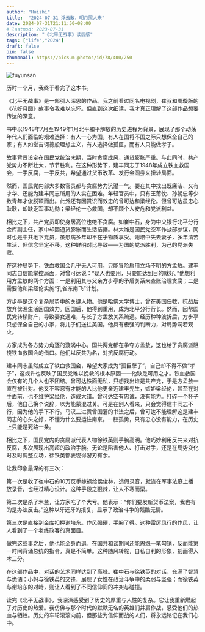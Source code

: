 ```yaml
---
author: "Huizhi"
title:  "2024-07-31 浮云散，明月照人来" 
date: 2024-07-31T21:11:50+08:00 
# lastmod: 2023-07-31
description: "《北平无战事》读后感"
tags: ["life","2024"]
draft: false
pin: false
thumbnail: https://picsum.photos/id/78/400/250
---
```


![fuyunsan](/img/20240731/fuyunsan.png)


历时一个月，我终于看完了这本书。

《北平无战事》是一部引人深思的作品。我之前看过同名电视剧，崔叔和周璇版的《花好月圆》故事令我难以忘怀。但直到这次细读，我才真正理解了这部作品想要传达的深意。

书中以1948年7月至1949年1月北平和平解放的历史进程为背景，展现了那个动荡年代人们面临的艰难选择：有人一心为国，有人在国将不国之际只想保全自己的家；有人如堂吉诃德般理想主义，有人选择做孤臣，而有人只能做孝子。

故事背景设定在国民党统治末期，当时贪腐成风，通货膨胀严重。与此同时，共产党势力不断壮大，节节胜利。在这种形势下，建丰同志于1948年成立铁血救国会，一手反腐，一手反共，希望通过货币改革、发行金圆券来扭转局面。

然而，国民党内部大多数官员都与贪腐势力沆瀣一气。要在其中找出既廉洁、又有才华、还能为建丰同志所用的人实在困难。年轻官员中，只有王莆忱、孙朝忠等少数青年才俊脱颖而出。此外还有因赏识而效忠的曾可达和梁经伦。但曾可达虽忠心耿耿，却缺乏军事功勋；梁经伦一心救国，却不顾个人安危和党派利益。

相比之下，共产党员即使身居高位也绝不贪腐。如崔中石，身为中央银行北平分行金库副主任，家中却因通货膨胀而生活拮据。林大潍是国民党空军作战部参谋，同时也是中共地下党员，虽患病多年却不在乎物质享受。谢培中失去妻子，多年清苦生活，但信念坚定不移。这种鲜明对比导致——为国的党派胜利，为己的党派失败。

在这种局势下，铁血救国会几乎无人可用，只能冒险启用立场不明的方孟敖。建丰同志自信能掌控局面，对曾可达说：“疑人也要用，只要能达到目的就好。”他想利用方孟敖的两个方面：一是利用其与父亲方步亭的矛盾关系来查账治理贪腐；二是需要他和梁经伦实施“孔雀东南飞”计划。

方步亭是这个复杂局势中的关键人物。他是哈佛大学博士，曾在美国任教，抗战后放弃优渥生活回国效力。回国后，他得到重用，成为北平分行行长。然而，因帮国民党转移财产，导致妻女遇难，与长子方孟敖关系疏远。经历种种波折后，方步亭只想保全自己的小家，将儿子们送往美国。他具有极强的判断力，对局势洞若观火。

方家成为各方势力角逐的漩涡中心。国共两党都在争夺方孟敖，这也给了贪腐派阻挠铁血救国会的借口。他们以反共为名，对抗反腐行动。

建丰同志虽然成立了铁血救国会，希望大家成为“孤臣孽子”，自己却不得不做“孝子”，这或许也反映了国民党难以挽救的根本原因——他缺乏可用之才。铁血救国会仅有的几个人也不团结。曾可达铁面无私，只想找出谁是共产党，于是方孟敖一直在被针对。他又不容忍有才能的人比他更亲近建丰先生，嫉妒梁经伦，甚至在对手面前，也不维护梁经伦，造成大错。曾可达空有忠诚，没有能力。打碎一个杯子后，他自己换个说辞，以为能蒙混过关。可是在别人看来，只会觉得建丰同志不行，因为他的手下不行。马汉三进贡曾国藩的书法之后，曾可达不能理解这是建丰同志的心头之好，不懂为什么要运往南京。一腔孤勇，只有忠心没有能力，在历史上只能是死路一条。

相比之下，国民党内的贪腐派代表人物徐铁英则手腕高明。他巧妙利用反共来对抗反腐，多次展现出高超的政治手腕。无论是陷害他人、打击对手，还是在局势变化时及时调整立场，徐铁英都表现得游刃有余。

让我印象最深的有三次：

第一次是收了崔中石的10万反手嫁祸给侯俊林，造假录音，就连在军事法庭上播放录音，也经过精心设计。这种手段之狠辣，让人不寒而栗。

第二次是杀了木兰，让方家吃了个大亏。他表示：“你们要发新货币法案，我也有的是办法反击。”这种以牙还牙的报复，显示了政治斗争的残酷无情。

第三次是直接到金库扣押谢培东。作风强硬，手腕了得。这种雷厉风行的作风，让人看到了一个老练政客的真面目。

做完这些事之后，他也能全身而退。在国共和谈期间还能恩怨一笔勾销，反而能第一时间背诵总统的指令，真是不简单。这种随风转舵，自私自利的形象，刻画得入木三分。

在这部作品中，对话的艺术同样达到了高峰。崔中石与徐铁英的对话，充满了智慧与诡谲；小妈与徐铁英的交锋，展现了女性在政治斗争中的柔弱与坚强；而徐铁英与谢培东的对峙，则让人看到了不同信仰间的冲突与碰撞。

读完《北平无战事》，我深深感受到了历史的厚重与人性的复杂。它让我重新燃起了对历史的热爱。我仿佛与那个时代的默默无名的英雄们并肩作战，感受他们的热血与牺牲。历史的车轮滚滚向前，但那些为信仰而战的人们，将永远铭记在我们心中。
